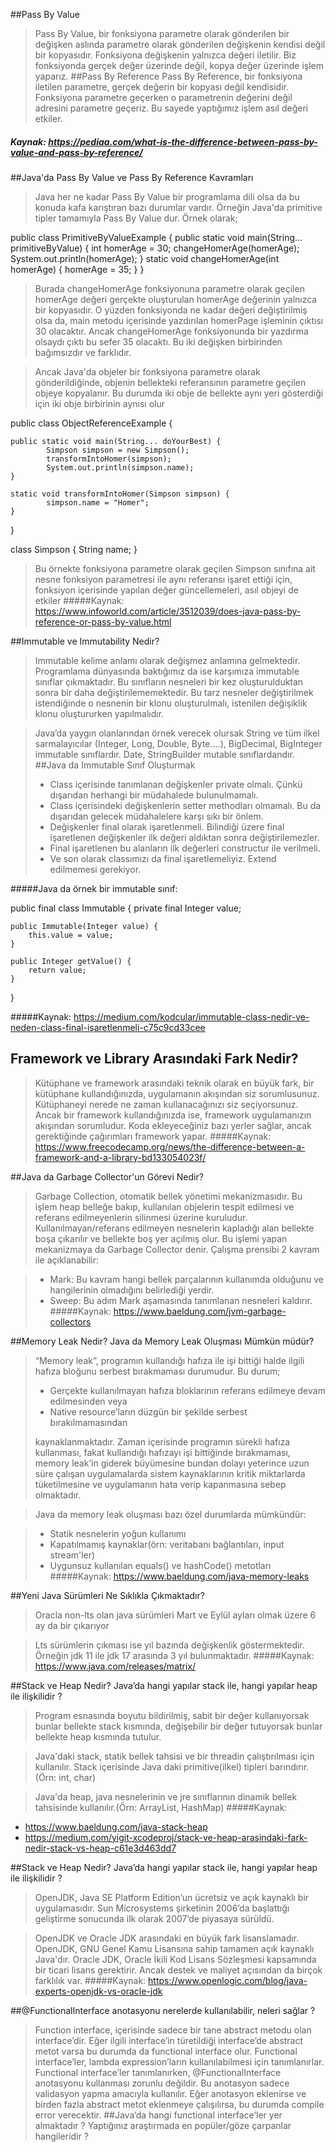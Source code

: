 ##Pass By Value
> Pass By Value, bir fonksiyona parametre olarak gönderilen bir değişken aslında parametre olarak gönderilen değişkenin kendisi değil bir kopyasıdır. Fonksiyona değişkenin yalnızca değeri iletilir. Biz fonksiyonda gerçek değer üzerinde değil, kopya değer üzerinde işlem yaparız.
##Pass By Reference
> Pass By Reference, bir fonksiyona iletilen parametre, gerçek değerin bir kopyası değil kendisidir. Fonksiyona parametre geçerken o parametrenin değerini değil adresini parametre geçeriz. Bu sayede yaptığımız işlem asıl değeri etkiler.
##### Kaynak: https://pediaa.com/what-is-the-difference-between-pass-by-value-and-pass-by-reference/

##Java'da Pass By Value ve Pass By Reference Kavramları
> Java her ne kadar Pass By Value bir programlama dili olsa da bu konuda kafa karıştıran bazı durumlar vardır. Örneğin Java'da primitive tipler tamamıyla Pass By Value dur. Örnek olarak;

public class PrimitiveByValueExample {
public static void main(String... primitiveByValue) {
int homerAge = 30;
changeHomerAge(homerAge);
System.out.println(homerAge);
}
static void changeHomerAge(int homerAge) {
homerAge = 35;
}
}

>Burada changeHomerAge fonksiyonuna parametre olarak geçilen homerAge değeri gerçekte oluşturulan homerAge değerinin yalnızca bir kopyasıdır. O yüzden fonksiyonda ne kadar değeri değiştirilmiş olsa da, main metodu içerisinde yazdırılan homerPage işleminin çıktısı 30 olacaktır. Ancak changeHomerAge fonksiyonunda bir yazdırma olsaydı çıktı bu sefer 35 olacaktı. Bu iki değişken birbirinden bağımsızdır ve farklıdır.

> Ancak Java'da objeler bir fonksiyona parametre olarak gönderildiğinde, objenin bellekteki referansının parametre geçilen objeye kopyalanır. Bu durumda iki obje de bellekte aynı yeri gösterdiği için iki obje birbirinin aynısı olur

public class ObjectReferenceExample {

	public static void main(String... doYourBest) {
    	    Simpson simpson = new Simpson();
    	    transformIntoHomer(simpson);
    	    System.out.println(simpson.name);
	}

	static void transformIntoHomer(Simpson simpson) {
    	    simpson.name = "Homer";
	}

}

class Simpson {
String name;
}

> Bu örnekte fonksiyona parametre olarak geçilen Simpson sınıfına ait nesne fonksiyon parametresi ile aynı referansı işaret ettiği için, fonksiyon içerisinde yapılan değer güncellemeleri, asıl objeyi de etkiler
#####Kaynak: https://www.infoworld.com/article/3512039/does-java-pass-by-reference-or-pass-by-value.html

##Immutable ve Immutability Nedir?
> Immutable kelime anlamı olarak değişmez anlamına gelmektedir. Programlama dünyasında baktığımız da ise karşımıza immutable sınıflar çıkmaktadır. Bu sınıfların nesneleri bir kez oluşturulduktan sonra bir daha değiştirilememektedir. Bu tarz nesneler değiştirilmek istendiğinde o nesnenin bir klonu oluşturulmalı, istenilen değişiklik klonu oluştururken yapılmalıdır.

>Java’da yaygın olanlarından örnek verecek olursak String ve tüm ilkel sarmalayıcılar (Integer, Long, Double, Byte….), BigDecimal, BigInteger immutable sınıflardır.  Date, StringBuilder mutable sınıflardandır.
##Java da Immutable Sınıf Oluşturmak
> - Class içerisinde tanımlanan değişkenler private olmalı. Çünkü dışarıdan herhangi bir müdahalede bulunulmamalı.
> - Class içerisindeki değişkenlerin setter methodları olmamalı. Bu da dışarıdan gelecek müdahalelere karşı sıkı bir önlem.
> - Değişkenler final olarak işaretlenmeli. Bilindiği üzere final işaretlenen değişkenler ilk değeri aldıktan sonra değiştirilemezler.
> - Final işaretlenen bu alanların ilk değerleri constructur ile verilmeli.
> - Ve son olarak classımızı da final işaretlemeliyiz. Extend edilmemesi gerekiyor.

#####Java da örnek bir immutable sınıf:

public final class Immutable {
private final Integer value;

    public Immutable(Integer value) {
        this.value = value;
    }

    public Integer getValue() {
        return value;
    }
}

#####Kaynak: https://medium.com/kodcular/immutable-class-nedir-ve-neden-class-final-i̇şaretlenmeli-c75c9cd33cee


## Framework ve Library Arasındaki Fark Nedir?
> Kütüphane ve framework arasındaki teknik olarak en büyük fark, bir kütüphane kullandığınızda, uygulamanın akışından siz sorumlusunuz. Kütüphaneyi nerede ne zaman kullanacağınızı siz seçiyorsunuz. Ancak bir framework kullandığınızda ise, framework uygulamanızın akışından sorumludur. Koda ekleyeceğiniz bazı yerler sağlar, ancak gerektiğinde çağırımları framework yapar.
#####Kaynak: https://www.freecodecamp.org/news/the-difference-between-a-framework-and-a-library-bd133054023f/

##Java da Garbage Collector'un Görevi Nedir?
> Garbage Collection, otomatik bellek yönetimi mekanizmasıdır. Bu işlem heap belleğe bakıp, kullanılan objelerin tespit edilmesi ve referans edilmeyenlerin silinmesi üzerine kuruludur. Kullanılmayan/referans edilmeyen nesnelerin kapladığı alan bellekte boşa çıkarılır ve bellekte boş yer açılmış olur. Bu işlemi yapan mekanizmaya da Garbage Collector denir.
> Çalışma prensibi 2 kavram ile açıklanabilir:

> - Mark: Bu kavram hangi bellek parçalarının kullanımda olduğunu ve hangilerinin olmadığını belirlediği yerdir.
> - Sweep: Bu adım Mark aşamasında tanımlanan nesneleri kaldırır.
#####Kaynak: https://www.baeldung.com/jvm-garbage-collectors

##Memory Leak Nedir? Java da Memory Leak Oluşması Mümkün müdür?
> “Memory leak”, programın kullandığı hafıza ile işi bittiği halde ilgili hafıza bloğunu serbest bırakmaması durumudur. Bu durum;
> - Gerçekte kullanılmayan hafıza bloklarının referans edilmeye devam edilmesinden veya
> - Native resource’ların düzgün bir şekilde serbest bırakılmamasından
>
> kaynaklanmaktadır. Zaman içerisinde programın sürekli hafıza kullanması, fakat kullandığı hafızayı işi bittiğinde bırakmaması, memory leak’in giderek büyümesine bundan dolayı yeterince uzun süre çalışan uygulamalarda sistem kaynaklarının kritik miktarlarda tüketilmesine ve uygulamanın hata verip kapanmasına sebep olmaktadır.

> Java da memory leak oluşması bazı özel durumlarda mümkündür:

> - Statik nesnelerin yoğun kullanımı
> - Kapatılmamış kaynaklar(örn: veritabanı bağlantıları, input stream'ler)
> - Uygunsuz kullanılan equals() ve hashCode() metotları
#####Kaynak: https://www.baeldung.com/java-memory-leaks

##Yeni Java Sürümleri Ne Sıklıkla Çıkmaktadır?
> Oracla non-lts olan java sürümleri Mart ve Eylül ayları olmak üzere 6 ay da bir çıkarıyor

> Lts sürümlerin çıkması ise yıl bazında değişkenlik göstermektedir. Örneğin jdk 11 ile jdk 17 arasında 3 yıl bulunmaktadır.
#####Kaynak: https://www.java.com/releases/matrix/

##Stack ve Heap Nedir? Java’da hangi yapılar stack ile, hangi yapılar heap ile ilişkilidir ?
> Program esnasında boyutu bildirilmiş, sabit bir değer kullanıyorsak bunlar bellekte stack kısmında, değişebilir bir değer tutuyorsak bunlar bellekte heap kısmında tutulur.

> Java'daki stack, statik bellek tahsisi ve bir threadin çalıştırılması için kullanılır. Stack içerisinde Java daki primitive(ilkel) tipleri barındırır. (Örn: int, char)

>Java'da heap, java nesnelerinin ve jre sınıflarının dinamik bellek tahsisinde kullanılır.(Örn: ArrayList, HashMap)
#####Kaynak:
- https://www.baeldung.com/java-stack-heap
- https://medium.com/yigit-xcodeproj/stack-ve-heap-arasindaki-fark-nedir-stack-vs-heap-c61e3d463dd7

##Stack ve Heap Nedir? Java’da hangi yapılar stack ile, hangi yapılar heap ile ilişkilidir ?
> OpenJDK, Java SE Platform Edition’un ücretsiz ve açık kaynaklı bir uygulamasıdır. Sun Microsystems şirketinin 2006’da başlattığı geliştirme sonucunda ilk olarak 2007’de piyasaya sürüldü.

>OpenJDK ve Oracle JDK arasındaki en büyük fark lisanslamadır. OpenJDK, GNU Genel Kamu Lisansına sahip tamamen açık kaynaklı Java'dır. Oracle JDK, Oracle İkili Kod Lisans Sözleşmesi kapsamında bir ticari lisans gerektirir. Ancak destek ve maliyet açısından da birçok farklılık var.
#####Kaynak: https://www.openlogic.com/blog/java-experts-openjdk-vs-oracle-jdk

##@FunctionalInterface anotasyonu nerelerde kullanılabilir, neleri sağlar ?
> Function interface, içerisinde sadece bir tane abstract metodu olan interface’dir. Eğer ilgili interface’in türetildiği interface’de abstract metot varsa bu durumda da functional interface olur.
Functional interface’ler, lambda expression’ların kullanılabilmesi için tanımlanırlar.
Functional interface’ler tanımlanırken, @FunctionalInterface anotasyonu kullanması zorunlu değildir. Bu anotasyon sadece validasyon yapma amacıyla kullanılır. Eğer anotasyon eklenirse ve birden fazla abstract metot eklenmeye çalışılırsa, bu durumda compile error verecektir.
##Java’da hangi functional interface’ler yer almaktadır ? Yaptığınız araştırmada en popüler/göze çarpanlar hangileridir ?